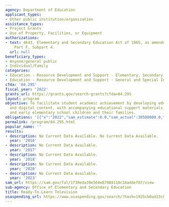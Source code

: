 ```yaml
---
agency: Department of Education
applicant_types:
- Other public institution/organization
assistance_types:
- Project Grants
- Use of Property, Facilities, or Equipment
authorizations:
- text: 4643, Elementary and Secondary Education Act of 1965, as amended, Title IV,
    Part F, Subpart 4.
  url: null
beneficiary_types:
- Anyone/general public
- Individual/Family
categories:
- Education - Resource Development and Support - Elementary, Secondary Education
- Education - Resource Development and Support - General and Special Interest Organizations
cfda: '84.295'
fiscal_year: '2022'
grants_url: https://grants.gov/search-grants?cfda=84.295
layout: program
objective: To facilitate student academic achievement by developing educational programming
  and digital content, with accompanying educational support materials, for preschool
  and early elementary school children and their families.
obligations: '[{"x":"2022","sam_estimate":0.0,"sam_actual":30500000.0,"usa_spending_actual":30500000.0},{"x":"2023","sam_estimate":31000000.0,"sam_actual":0.0,"usa_spending_actual":30338982.83},{"x":"2024","sam_estimate":31000000.0,"sam_actual":0.0,"usa_spending_actual":26028540.0}]'
permalink: /program/84.295.html
popular_name: ''
results:
- description: No Current Data Available. No Current Data Available.
  year: '2016'
- description: No Current Data Available.
  year: '2017'
- description: No Current Data Available.
  year: '2018'
- description: No Current Data Available.
  year: '2020'
- description: No Current Data Available.
  year: '2023'
sam_url: https://sam.gov/fal/1739eda39e564e87988110c16addef87/view
sub-agency: Office of Elementary and Secondary Education
title: Ready-To-Learn Television
usaspending_url: https://www.usaspending.gov/search/?hash=1925cb0ad23c02a8a2920e12b0e1dc0e
---
```

